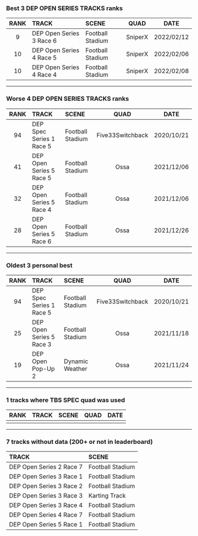 ### Best 3 DEP OPEN SERIES TRACKS ranks
|RANK|TRACK|SCENE|QUAD|DATE|
|:---:|:---|:---|:---:|:---:|
|9|DEP Open Series 3 Race 6|Football Stadium|SniperX|2022/02/12|
|10|DEP Open Series 4 Race 5|Football Stadium|SniperX|2022/02/06|
|10|DEP Open Series 4 Race 4|Football Stadium|SniperX|2022/02/08|
---
### Worse 4 DEP OPEN SERIES TRACKS ranks
|RANK|TRACK|SCENE|QUAD|DATE|
|:---:|:---|:---|:---:|:---:|
|94|DEP Spec Series 1 Race 5|Football Stadium|Five33Switchback|2020/10/21|
|41|DEP Open Series 5 Race 5|Football Stadium|Ossa|2021/12/06|
|32|DEP Open Series 5 Race 4|Football Stadium|Ossa|2021/12/06|
|28|DEP Open Series 5 Race 6|Football Stadium|Ossa|2021/12/26|
---
### Oldest 3 personal best
|RANK|TRACK|SCENE|QUAD|DATE|
|:---:|:---|:---|:---:|:---:|
|94|DEP Spec Series 1 Race 5|Football Stadium|Five33Switchback|2020/10/21|
|25|DEP Open Series 5 Race 3|Football Stadium|Ossa|2021/11/18|
|19|DEP Open Pop-Up 2|Dynamic Weather|Ossa|2021/11/24|
---
### 1 tracks where TBS SPEC quad was used
|RANK|TRACK|SCENE|QUAD|DATE|
|:---:|:---|:---|:---:|:---:|
||||||
---
### 7 tracks without data (200+ or not in leaderboard)
|TRACK|SCENE|
|:---|:---|
|DEP Open Series 2 Race 7|Football Stadium|
|DEP Open Series 3 Race 1|Football Stadium|
|DEP Open Series 3 Race 2|Football Stadium|
|DEP Open Series 3 Race 3|Karting Track|
|DEP Open Series 3 Race 4|Football Stadium|
|DEP Open Series 4 Race 7|Football Stadium|
|DEP Open Series 5 Race 1|Football Stadium|
